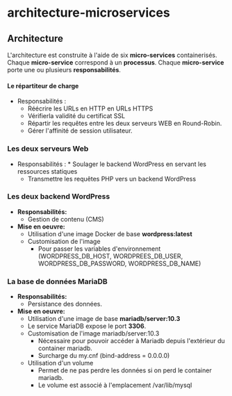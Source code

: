 # architecture-microservices

## Architecture
L'architecture est construite à l'aide de six __micro-services__ containerisés. Chaque __micro-service__ correspond à un __processus__. Chaque __micro-service__ porte une ou plusieurs __responsabilités__.

#### Le répartiteur de charge 
* Responsabilités :
	* Réécrire les URLs en HTTP en URLs HTTPS
	* Vérifierla validité du certificat SSL
	* Répartir les requêtes entre les deux serveurs WEB en Round-Robin.
	* Gérer l'affinité de session utilisateur. 
	
### Les deux serveurs Web
* Responsabilités :
        * Soulager le backend WordPress en servant les ressources statiques
	* Transmettre les requêtes PHP vers un backend WordPress
	
### Les deux backend WordPress
* __Responsabilités:__
	* Gestion de contenu (CMS)
* __Mise en oeuvre:__
	* Utilisation d'une image Docker de base __wordpress:latest__
	* Customisation de l'image 
		* Pour passer les variables d'environnement (WORDPRESS_DB_HOST, WORDPREES_DB_USER, WORDPRESS_DB_PASSWORD, WORDPRESS_DB_NAME)
	
		
	
### La base de données MariaDB
* __Responsabilités:__
	* Persistance des données.
* __Mise en oeuvre:__
	* Utilisation d'une image de base  __mariadb/server:10.3__
	* Le service MariaDB expose le port __3306__.
	* Customisation de l'image mariadb/server:10.3 
		* Nécessaire pour pouvoir accéder à Mariadb depuis l'extérieur du container mariadb.
		* Surcharge du my.cnf (bind-address        = 0.0.0.0)
	* Utilisation d'un volume
		* Permet de ne pas perdre les données si on perd le container mariadb.
		* Le volume est associé à l'emplacement /var/lib/mysql
		
	

		
		
